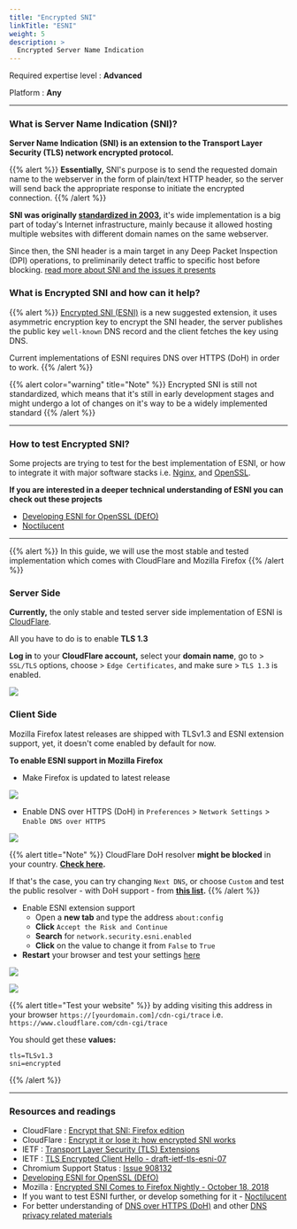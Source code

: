 ```yaml
---
title: "Encrypted SNI"
linkTitle: "ESNI"
weight: 5
description: >
  Encrypted Server Name Indication
---
```


Required expertise level : **Advanced**

Platform : **Any**

-----

### What is Server Name Indication (SNI)?

**Server Name Indication (SNI) is an extension to the Transport Layer Security (TLS) network encrypted protocol.**

{{% alert %}}
**Essentially,** SNI's purpose is to send the requested domain name to the webserver in the form of plain/text HTTP header, so the server will send back the appropriate response to initiate the encrypted connection.
{{% /alert %}}

**SNI was originally [standardized in 2003](https://tools.ietf.org/html/rfc3546),** it's wide implementation is a big part of today's Internet infrastructure, mainly because it allowed hosting multiple websites with different domain names on the same webserver.

Since then, the SNI header is a main target in any Deep Packet Inspection (DPI) operations, to preliminarily detect traffic to specific host before blocking.  [read more about SNI and the issues it presents](https://blog.cloudflare.com/encrypted-sni/)

### What is Encrypted SNI and how can it help?

{{% alert %}}
[Encrypted SNI (ESNI)](https://tools.ietf.org/html/draft-ietf-tls-esni-06) is a new suggested extension, it uses asymmetric encryption key to encrypt the SNI header, the server publishes the public key `well-known` DNS record and the client fetches the key using DNS.

Current implementations of ESNI requires DNS over HTTPS (DoH) in order to work.
{{% /alert %}}

{{% alert color="warning" title="Note" %}}
Encrypted SNI is still not standardized, which means that it's still in early development stages and might undergo a lot of changes on it's way to be a widely implemented standard
{{% /alert %}}

----

### How to test Encrypted SNI?

Some projects are trying to test for the best implementation of ESNI, or how to integrate it with major software stacks i.e. [Nginx](https://github.com/sftcd/nginx), and [OpenSSL](https://github.com/sftcd/openssl/tree/master/esnistuff).

**If you are interested in a deeper technical understanding of ESNI you can check out these projects**

- [Developing ESNI for OpenSSL (DEfO)](https://defo.ie/)
- [Noctilucent](https://github.com/SixGenInc/Noctilucent)

-----
{{% alert %}}
In this guide, we will use the most stable and tested implementation which comes with CloudFlare and Mozilla Firefox
{{% /alert %}}

### Server Side


**Currently,** the only stable and tested server side implementation of ESNI is [CloudFlare](https://blog.cloudflare.com/esni/).

All you have to do is to enable **TLS 1.3**

**Log in** to your **CloudFlare account,** select your **domain name**, go to > `SSL/TLS` options, choose > `Edge Certificates`, and make sure > `TLS 1.3` is enabled.


![](/images/esni/1.png)

### Client Side

Mozilla Firefox latest releases are shipped with TLSv1.3 and ESNI extension support, yet, it doesn't come enabled by default for now.

**To enable ESNI support in Mozilla Firefox**

- Make Firefox is updated to latest release

![](/images/esni/2.png)

- Enable DNS over HTTPS (DoH) in `Preferences` > `Network Settings` > `Enable DNS over HTTPS`

![](/images/esni/3.png)

{{% alert title="Note" %}}
CloudFlare DoH resolver **might be blocked** in your country. **[Check here](https://1.1.1.1/help).**

If that's the case, you can try changing `Next DNS`, or choose `Custom` and test the public resolver - with DoH support -  from **[this list](https://dnsprivacy.org/wiki/display/DP/DNS+Privacy+Public+Resolvers).**
{{% /alert %}}

- Enable ESNI extension support
  - Open a **new tab** and type the address `about:config`
  - **Click** `Accept the Risk and Continue`
  - **Search** for `network.security.esni.enabled`
  - **Click** on the value to change it from `False` to `True`
- **Restart** your browser and test your settings [here](https://www.cloudflare.com/ssl/encrypted-sni/)

![](/images/esni/4.png)

![](/images/esni/5.png)

{{% alert title="Test your website" %}}
 by adding visiting this address in your browser `https://[yourdomain.com]/cdn-cgi/trace` i.e. `https://www.cloudflare.com/cdn-cgi/trace`

 You should get these **values:**

```
tls=TLSv1.3
sni=encrypted
```

 {{% /alert %}}

 ----

### Resources and readings

- CloudFlare : [Encrypt that SNI: Firefox edition](https://blog.cloudflare.com/encrypt-that-sni-firefox-edition/)
- CloudFlare : [Encrypt it or lose it: how encrypted SNI works](https://blog.cloudflare.com/encrypted-sni/)
- IETF : [Transport Layer Security (TLS) Extensions](https://tools.ietf.org/html/rfc3546)
- IETF : [TLS Encrypted Client Hello - draft-ietf-tls-esni-07](https://tools.ietf.org/html/draft-ietf-tls-esni-07)
- Chromium Support Status :  [Issue 908132](https://bugs.chromium.org/p/chromium/issues/detail?id=908132)
- [Developing ESNI for OpenSSL (DEfO)](https://defo.ie/)
- Mozilla : [Encrypted SNI Comes to Firefox Nightly - October 18, 2018](https://blog.mozilla.org/security/2018/10/18/encrypted-sni-comes-to-firefox-nightly/)
- If you want to test ESNI further, or develop something for it - [Noctilucent](https://github.com/SixGenInc/Noctilucent)
- For better understanding of [DNS over HTTPS (DoH)](https://www.cloudflare.com/learning/dns/dns-over-tls/) and other [DNS privacy related materials](https://dnsprivacy.org/wiki/)